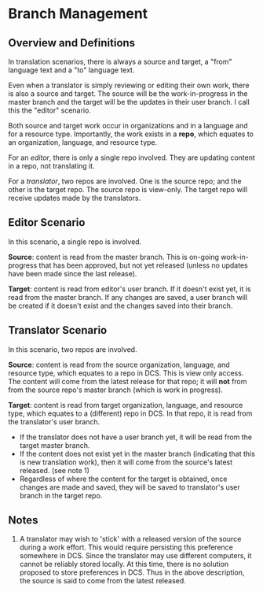 # Branch Management

## Overview and Definitions

In translation scenarios, there is always a source and target, a "from" language text and a "to" language text.

Even when a translator is simply reviewing or editing their own work, there is also a source and target. The source will be the work-in-progress in the master branch and the target will be the updates in their user branch. I call this the "editor" scenario.

Both source and target work occur in organizations and in a language and for a resource type. Importantly, the work exists in a **repo**, which equates to an organization, language, and resource type.

For an *editor*, there is only a single repo involved. They are updating content in a repo, not translating it.

For a *translator*, two repos are involved. One is the source repo; and the other is the target repo. The source repo is view-only. The target repo will receive updates made by the translators.


## Editor Scenario

In this scenario, a single repo is involved.

**Source**: content is read from the master branch. This is on-going work-in-progress that has been approved, but not yet released (unless no updates have been made since the last release).

**Target**: content is read from editor's user branch. If it doesn't exist yet, it is read from the master branch. If any changes are saved, a user branch will be created if it doesn't exist and the changes saved into their branch.

## Translator Scenario

In this scenario, two repos are involved.

**Source**: content is read from the source organization, language, and resource type, which equates to a repo in DCS. This is view only access. The content will come from the latest release for that repo; it will **not** from from the source repo's master branch (which is work in progress).

**Target**: content is read from target organization, language, and resource type, which equates to a (different) repo in DCS. In that repo, it is read from the translator's user branch. 
- If the translator does not have a user branch yet, it will be read from the target master branch. 
- If the content does not exist yet in the master branch (indicating that this is new translation work), then it will come from the source's latest released. (see note 1)
- Regardless of where the content for the target is obtained, once changes are made and saved, they will be saved to translator's user branch in the target repo.

## Notes

1. A translator may wish to 'stick' with a released version of the source during a work effort. This would require persisting this preference somewhere in DCS. Since the translator may use different computers, it cannot be reliably stored locally. At this time, there is no solution proposed to store preferences in DCS. Thus in the above description, the source is said to come from the latest released.